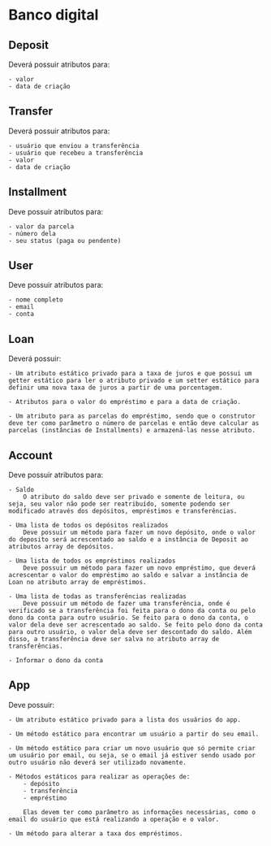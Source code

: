 # Banco digital

## Deposit
Deverá possuir atributos para:
    
    - valor 
    - data de criação

## Transfer
Deverá possuir atributos para: 

    - usuário que enviou a transferência
    - usuário que recebeu a transferência
    - valor
    - data de criação

## Installment
Deve possuir atributos para: 

    - valor da parcela
    - número dela 
    - seu status (paga ou pendente)


## User
Deve possuir atributos para:

    - nome completo
    - email
    - conta



## Loan
Deverá possuir: 

    - Um atributo estático privado para a taxa de juros e que possui um getter estático para ler o atributo privado e um setter estático para definir uma nova taxa de juros a partir de uma porcentagem.

    - Atributos para o valor do empréstimo e para a data de criação. 

    - Um atributo para as parcelas do empréstimo, sendo que o construtor deve ter como parâmetro o número de parcelas e então deve calcular as parcelas (instâncias de Installments) e armazená-las nesse atributo.


## Account
Deve possuir atributos para:

    - Saldo
        O atributo do saldo deve ser privado e somente de leitura, ou seja, seu valor não pode ser reatribuído, somente podendo ser modificado através dos depósitos, empréstimos e transferências. 

    - Uma lista de todos os depósitos realizados
        Deve possuir um método para fazer um novo depósito, onde o valor do deposito será acrescentado ao saldo e a instância de Deposit ao atributos array de depósitos.

    - Uma lista de todos os empréstimos realizados
        Deve possuir um método para fazer um novo empréstimo, que deverá acrescentar o valor do empréstimo ao saldo e salvar a instância de Loan no atributo array de empréstimos. 

    - Uma lista de todas as transferências realizadas
        Deve possuir um método de fazer uma transferência, onde é verificado se a transferência foi feita para o dono da conta ou pelo dono da conta para outro usuário. Se feito para o dono da conta, o valor dela deve ser acrescentado ao saldo. Se feito pelo dono da conta para outro usuário, o valor dela deve ser descontado do saldo. Além disso, a transferência deve ser salva no atributo array de transferências.

    - Informar o dono da conta


## App 

Deve possuir:
    
    - Um atributo estático privado para a lista dos usuários do app.

    - Um método estático para encontrar um usuário a partir do seu email.

    - Um método estático para criar um novo usuário que só permite criar um usuário por email, ou seja, se o email já estiver sendo usado por outro usuário não deverá ser utilizado novamente.
    
    - Métodos estáticos para realizar as operações de:
        - depósito
        - transferência 
        - empréstimo
        
        Elas devem ter como parâmetro as informações necessárias, como o email do usuário que está realizando a operação e o valor.
    
    - Um método para alterar a taxa dos empréstimos.
    